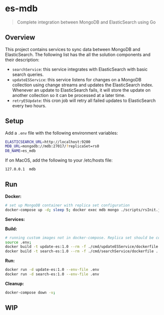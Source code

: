 # es-mdb

> Complete integration between MongoDB and ElasticSearch using Go

## Overview

This project contains services to sync data between MongoDB and ElasticSearch. The following list has the all the solution components and their description:

- `searchService`: this service integrates with ElasticSearch with basic search queries.
- `updateESService`: this service listens for changes on a MongoDB collection using change streams and updates the ElasticSearch index. Whenever an update to ElasticSearch fails, it will store the update on another collection so it can be processed at a later time.
- `retryESUpdate`: this cron job will retry all failed updates to ElasticSearch every two hours.

## Setup

Add a `.env` file with the following environment variables:

```bash
ELASTICSEARCH_URL=http://localhost:9200
MDB_URL=mongodb://mdb:27017/?replicaSet=rs0
DB_NAME=es_mdb
```

If on MacOS, add the following to your /etc/hosts file:

```bash
127.0.0.1  mdb
```

## Run

**Docker:**

```bash
# set up MongoDB container with replica set configuration
docker-compose up -d; sleep 5; docker exec mdb mongo ./scripts/rsInit.js;
```

**Services:**

**Build:**

```bash
# running custom images not in docker-compose. Replica set should be configured before running these images
source .env;
docker build -t update-es:1.0 --rm -f ./cmd/updateESService/dockerfile . --build-arg ELASTICSEARCH_URL=${ELASTICSEARCH_URL} --build-arg MDB_URL=${MDB_URL} --build-arg DB_NAME=${DB_NAME};
docker build -t search-es:1.0 --rm -f ./cmd/searchService/dockerfile . --build-arg ELASTICSEARCH_URL=${ELASTICSEARCH_URL} --build-arg MDB_URL=${MDB_URL} --build-arg DB_NAME=${DB_NAME};
```

**Run:**

```bash
docker run -d update-es:1.0 --env-file .env
docker run -d search-es:1.0 --env-file .env
```

**Cleanup:**

```bash
docker-compose down -v;
```

## WIP
